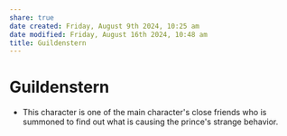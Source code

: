 ```yaml
---
share: true
date created: Friday, August 9th 2024, 10:25 am
date modified: Friday, August 16th 2024, 10:48 am
title: Guildenstern
---
```


# Guildenstern

- This character is one of the main character's close friends who is summoned to find out what is causing the prince's strange behavior.